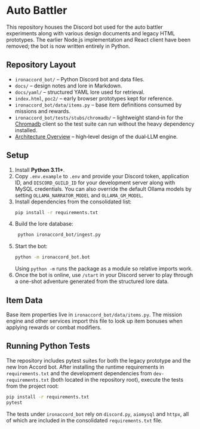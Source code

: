 # Auto Battler

This repository houses the Discord bot used for the auto battler experiments along with various design documents and legacy HTML prototypes. The earlier Node.js implementation and React client have been removed; the bot is now written entirely in Python.

## Repository Layout

- `ironaccord_bot/` – Python Discord bot and data files.
- `docs/` – design notes and lore in Markdown.
- `docs/yaml/` – structured YAML lore used for retrieval.
- `index.html`, `poc2/` – early browser prototypes kept for reference.
- `ironaccord_bot/data/items.py` – base item definitions consumed by missions and rewards.
- `ironaccord_bot/tests/stubs/chromadb/` – lightweight stand‑in for the
  [Chromadb](https://github.com/chroma-core/chroma) client so the test suite can
  run without the heavy dependency installed.
- [Architecture Overview](docs/ARCHITECTURE.md) – high‑level design of the dual‑LLM engine.

## Setup

1. Install **Python 3.11+**.
2. Copy `.env.example` to `.env` and provide your Discord token, application ID, and `DISCORD_GUILD_ID` for your development server along with MySQL credentials. You can also override the default Ollama models by setting `OLLAMA_NARRATOR_MODEL` and `OLLAMA_GM_MODEL`.
3. Install dependencies from the consolidated list:
   ```bash
   pip install -r requirements.txt
   ```
4. Build the lore database:
   ```bash
    python ironaccord_bot/ingest.py
   ```
5. Start the bot:
   ```bash
   python -m ironaccord_bot.bot
   ```
   Using `python -m` runs the package as a module so relative imports work.
6. Once the bot is online, use `/start` in your Discord server to play through a one-shot adventure generated from the structured lore data.

## Item Data

Base item properties live in `ironaccord_bot/data/items.py`. The mission engine and other services import this file to look up item bonuses when applying rewards or combat modifiers.

## Running Python Tests

The repository includes pytest suites for both the legacy prototype and the new
Iron Accord bot. After installing the runtime requirements in
`requirements.txt` and the development dependencies from
`dev-requirements.txt` (both located in the repository root), execute the tests
from the project root:

```bash
pip install -r requirements.txt
pytest
```

The tests under `ironaccord_bot` rely on `discord.py`, `aiomysql` and `httpx`,
all of which are included in the consolidated `requirements.txt` file.
